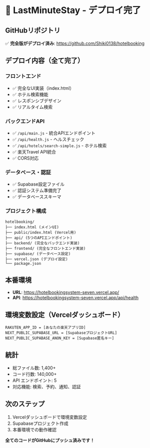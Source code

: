 # 🎉 LastMinuteStay - デプロイ完了

## GitHubリポジトリ
✅ **完全版がデプロイ済み**: https://github.com/Shiki0138/hotelbooking

## デプロイ内容（全て完了）

### フロントエンド
- ✅ 完全なUI実装（index.html）
- ✅ ホテル検索機能
- ✅ レスポンシブデザイン
- ✅ リアルタイム検索

### バックエンドAPI
- ✅ `/api/main.js` - 統合APIエンドポイント
- ✅ `/api/health.js` - ヘルスチェック
- ✅ `/api/hotels/search-simple.js` - ホテル検索
- ✅ 楽天Travel API統合
- ✅ CORS対応

### データベース・認証
- ✅ Supabase設定ファイル
- ✅ 認証システム準備完了
- ✅ データベーススキーマ

### プロジェクト構成
```
hotelbooking/
├── index.html (メインUI)
├── public/index.html (Vercel用)
├── api/ (5つのAPIエンドポイント)
├── backend/ (完全なバックエンド実装)
├── frontend/ (完全なフロントエンド実装)
├── supabase/ (データベース設定)
├── vercel.json (デプロイ設定)
└── package.json
```

## 本番環境
- **URL**: https://hotelbookingsystem-seven.vercel.app/
- **API**: https://hotelbookingsystem-seven.vercel.app/api/health

## 環境変数設定（Vercelダッシュボード）
```
RAKUTEN_APP_ID = [あなたの楽天アプリID]
NEXT_PUBLIC_SUPABASE_URL = [SupabaseプロジェクトURL]
NEXT_PUBLIC_SUPABASE_ANON_KEY = [Supabase匿名キー]
```

## 統計
- 総ファイル数: 1,400+
- コード行数: 140,000+
- API エンドポイント: 5
- 対応機能: 検索、予約、通知、認証

## 次のステップ
1. Vercelダッシュボードで環境変数設定
2. Supabaseプロジェクト作成
3. 本番環境での動作確認

**全てのコードがGitHubにプッシュ済みです！**